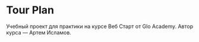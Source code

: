 # Tour Plan

Учебный проект для практики на курсе Веб Старт от Glo Academy. Автор курса — Артем Исламов.
